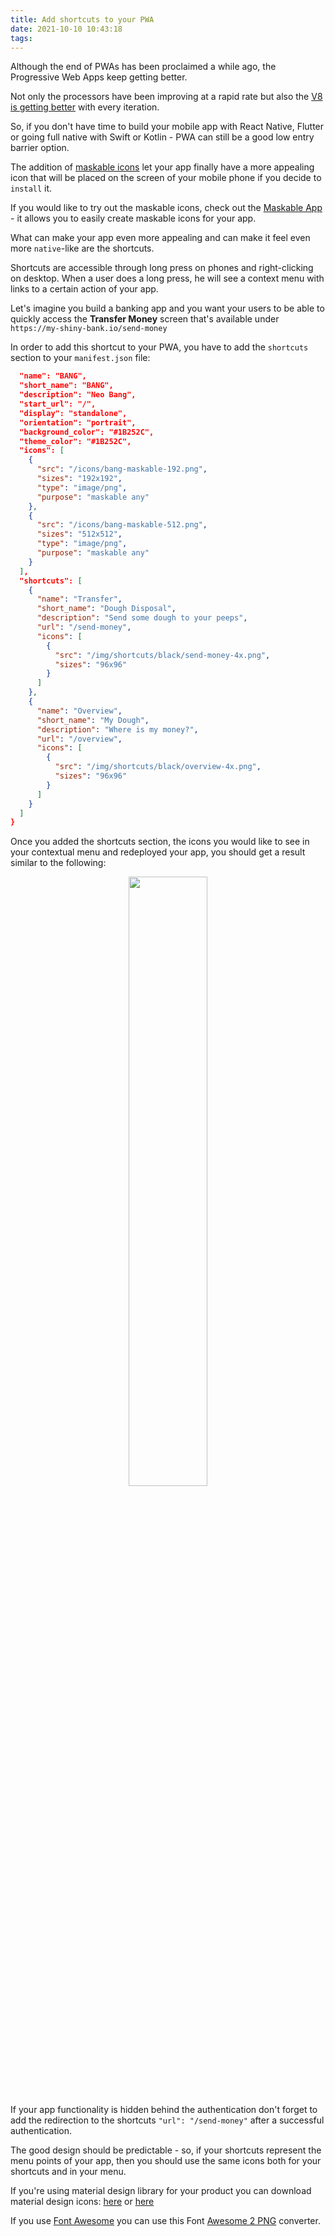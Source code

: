 ```yaml
---
title: Add shortcuts to your PWA
date: 2021-10-10 10:43:18
tags:
---
```


Although the end of PWAs has been proclaimed a while ago, the Progressive Web Apps keep getting better.

Not only the processors have been improving at a rapid rate but also the
[V8 is getting better](https://nodesource.com/blog/why-the-new-v8-is-so-damn-fast/) with every iteration.

<!-- more -->

So, if you don't have time to build your mobile app with React Native, Flutter or going full native with Swift or Kotlin - PWA can still be a good low entry barrier option.

The addition of [maskable icons](https://web.dev/maskable-icon/) let your app finally have a more appealing icon that will be placed on the screen of your mobile phone if you decide to `install` it.

If you would like to try out the maskable icons, check out the [Maskable
App](https://maskable.app/) - it allows you to easily create maskable icons for your app.

What can make your app even more appealing and can make it feel even more
`native`-like are the shortcuts.

Shortcuts are accessible through long press on phones and right-clicking on desktop. When a user does a long press, he will see a context menu with links to a certain action of your app.

Let's imagine you build a banking app and you want your users to be able to quickly access the **Transfer Money** screen that's available under `https://my-shiny-bank.io/send-money`

In order to add this shortcut to your PWA, you have to add the `shortcuts`
section to your `manifest.json` file:

```json
  "name": "BANG",
  "short_name": "BANG",
  "description": "Neo Bang",
  "start_url": "/",
  "display": "standalone",
  "orientation": "portrait",
  "background_color": "#1B252C",
  "theme_color": "#1B252C",
  "icons": [
    {
      "src": "/icons/bang-maskable-192.png",
      "sizes": "192x192",
      "type": "image/png",
      "purpose": "maskable any"
    },
    {
      "src": "/icons/bang-maskable-512.png",
      "sizes": "512x512",
      "type": "image/png",
      "purpose": "maskable any"
    }
  ],
  "shortcuts": [
    {
      "name": "Transfer",
      "short_name": "Dough Disposal",
      "description": "Send some dough to your peeps",
      "url": "/send-money",
      "icons": [
        {
          "src": "/img/shortcuts/black/send-money-4x.png",
          "sizes": "96x96"
        }
      ]
    },
    {
      "name": "Overview",
      "short_name": "My Dough",
      "description": "Where is my money?",
      "url": "/overview",
      "icons": [
        {
          "src": "/img/shortcuts/black/overview-4x.png",
          "sizes": "96x96"
        }
      ]
    }
  ]
}
```

Once you added the shortcuts section, the icons you would like to see in your contextual menu and redeployed your app, you should get a result similar to the following:

<div style="text-align: center;">
  <img src="screenshot.jpg" width="50%" />
</div>

If your app functionality is hidden behind the authentication don't forget to add the redirection to the shortcuts `"url": "/send-money"` after a successful authentication.

The good design should be predictable - so, if your shortcuts represent the menu points of your app, then you should use the same icons both for your shortcuts and in your menu.

If you're using material design library for your product you can download
material design icons: [here](https://github.com/material-icons/material-icons-png) or [here](https://www.materialpalette.com/icons)

If you use [Font Awesome](https://fontawesome.com/) you can use this Font [Awesome 2 PNG](https://fa2png.app/) converter.
